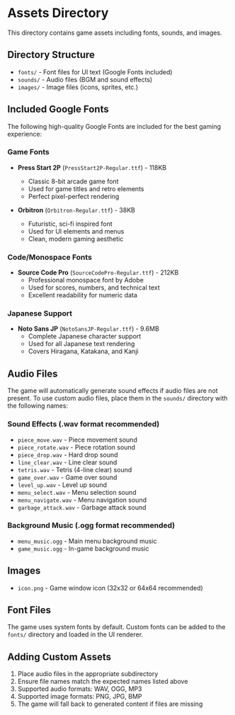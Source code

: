 # Assets Directory

This directory contains game assets including fonts, sounds, and images.

## Directory Structure

- `fonts/` - Font files for UI text (Google Fonts included)
- `sounds/` - Audio files (BGM and sound effects)
- `images/` - Image files (icons, sprites, etc.)

## Included Google Fonts

The following high-quality Google Fonts are included for the best gaming experience:

### Game Fonts
- **Press Start 2P** (`PressStart2P-Regular.ttf`) - 118KB
  - Classic 8-bit arcade game font
  - Used for game titles and retro elements
  - Perfect pixel-perfect rendering

- **Orbitron** (`Orbitron-Regular.ttf`) - 38KB
  - Futuristic, sci-fi inspired font
  - Used for UI elements and menus
  - Clean, modern gaming aesthetic

### Code/Monospace Fonts
- **Source Code Pro** (`SourceCodePro-Regular.ttf`) - 212KB
  - Professional monospace font by Adobe
  - Used for scores, numbers, and technical text
  - Excellent readability for numeric data

### Japanese Support
- **Noto Sans JP** (`NotoSansJP-Regular.ttf`) - 9.6MB
  - Complete Japanese character support
  - Used for all Japanese text rendering
  - Covers Hiragana, Katakana, and Kanji

## Audio Files

The game will automatically generate sound effects if audio files are not present. To use custom audio files, place them in the `sounds/` directory with the following names:

### Sound Effects (.wav format recommended)
- `piece_move.wav` - Piece movement sound
- `piece_rotate.wav` - Piece rotation sound
- `piece_drop.wav` - Hard drop sound
- `line_clear.wav` - Line clear sound
- `tetris.wav` - Tetris (4-line clear) sound
- `game_over.wav` - Game over sound
- `level_up.wav` - Level up sound
- `menu_select.wav` - Menu selection sound
- `menu_navigate.wav` - Menu navigation sound
- `garbage_attack.wav` - Garbage attack sound

### Background Music (.ogg format recommended)
- `menu_music.ogg` - Main menu background music
- `game_music.ogg` - In-game background music

## Images

- `icon.png` - Game window icon (32x32 or 64x64 recommended)

## Font Files

The game uses system fonts by default. Custom fonts can be added to the `fonts/` directory and loaded in the UI renderer.

## Adding Custom Assets

1. Place audio files in the appropriate subdirectory
2. Ensure file names match the expected names listed above
3. Supported audio formats: WAV, OGG, MP3
4. Supported image formats: PNG, JPG, BMP
5. The game will fall back to generated content if files are missing